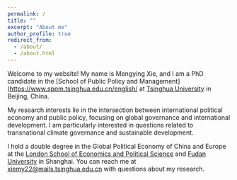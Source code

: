 ```yaml
---
permalink: /
title: ""
excerpt: "About me"
author_profile: true
redirect_from: 
  - /about/
  - /about.html
---
```


Welcome to my website! My name is Mengying Xie, and I am a PhD candidate in the [School of Public Policy and Management](https://www.sppm.tsinghua.edu.cn/english/ at [Tsinghua University](https://www.tsinghua.edu.cn/) in Beijing, China.

My research interests lie in the intersection between international political economy and public policy, focusing on global governance and international development. I am particularly interested in questions related to transnational climate governance and sustainable development.

I hold a double degree in the Global Political Economy of China and Europe at the [London School of Economics and Political Science](https://www.lse.ac.uk/) and [Fudan University](https://igpp.fudan.edu.cn/) in Shanghai. You can reach me at  xiemy22@mails.tsinghua.edu.cn with questions about my research.
